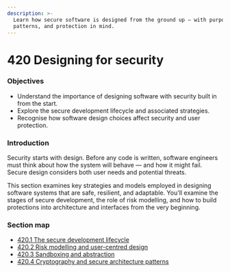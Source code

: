 ```yaml
---
description: >-
  Learn how secure software is designed from the ground up — with purpose,
  patterns, and protection in mind.
---
```


# 420 Designing for security

### Objectives

* Understand the importance of designing software with security built in from the start.
* Explore the secure development lifecycle and associated strategies.
* Recognise how software design choices affect security and user protection.

### Introduction

Security starts with design. Before any code is written, software engineers must think about how the system will behave — and how it might fail. Secure design considers both user needs and potential threats.

This section examines key strategies and models employed in designing software systems that are safe, resilient, and adaptable. You'll examine the stages of secure development, the role of risk modelling, and how to build protections into architecture and interfaces from the very beginning.

### Section map

* [420.1 The secure development lifecycle](420.1-the-secure-software-development-lifecycle.md)
* [420.2 Risk modelling and user-centred design](420.5-secure-apis-and-defensive-coding.md)
* [420.3 Sandboxing and abstraction](420.6-designing-secure-software-with-the-user-in-mind.md)
* [420.4 Cryptography and secure architecture patterns](420.4-cryptograpphy-and-sandboxing.md)
